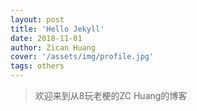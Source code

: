 ```yaml
---
layout: post
title: 'Hello Jekyll'
date: 2018-11-01
author: Zican Huang
cover: '/assets/img/profile.jpg'
tags: others
---
```


> 欢迎来到从8玩老梗的ZC Huang的博客
